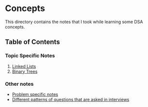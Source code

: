 # Concepts

This directory contains the notes that I took while learning some DSA concepts.

## Table of Contents

### Topic Specific Notes

1. [Linked Lists](./001-linked-lists/)
2. [Binary Trees](./002-binary-trees/)

### Other notes

- [Problem specific notes](./question_notes.md)
- [Different patterns of questions that are asked in interviews](./question_types.md)

